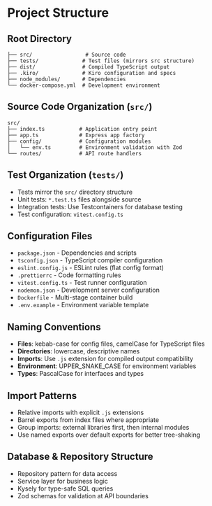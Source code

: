 # Project Structure

## Root Directory

```
├── src/                 # Source code
├── tests/              # Test files (mirrors src structure)
├── dist/               # Compiled TypeScript output
├── .kiro/              # Kiro configuration and specs
├── node_modules/       # Dependencies
└── docker-compose.yml  # Development environment
```

## Source Code Organization (`src/`)

```
src/
├── index.ts           # Application entry point
├── app.ts             # Express app factory
├── config/            # Configuration modules
│   └── env.ts         # Environment validation with Zod
└── routes/            # API route handlers
```

## Test Organization (`tests/`)

- Tests mirror the `src/` directory structure
- Unit tests: `*.test.ts` files alongside source
- Integration tests: Use Testcontainers for database testing
- Test configuration: `vitest.config.ts`

## Configuration Files

- `package.json` - Dependencies and scripts
- `tsconfig.json` - TypeScript compiler configuration
- `eslint.config.js` - ESLint rules (flat config format)
- `.prettierrc` - Code formatting rules
- `vitest.config.ts` - Test runner configuration
- `nodemon.json` - Development server configuration
- `Dockerfile` - Multi-stage container build
- `.env.example` - Environment variable template

## Naming Conventions

- **Files**: kebab-case for config files, camelCase for TypeScript files
- **Directories**: lowercase, descriptive names
- **Imports**: Use `.js` extension for compiled output compatibility
- **Environment**: UPPER_SNAKE_CASE for environment variables
- **Types**: PascalCase for interfaces and types

## Import Patterns

- Relative imports with explicit `.js` extensions
- Barrel exports from index files where appropriate
- Group imports: external libraries first, then internal modules
- Use named exports over default exports for better tree-shaking

## Database & Repository Structure

- Repository pattern for data access
- Service layer for business logic
- Kysely for type-safe SQL queries
- Zod schemas for validation at API boundaries
